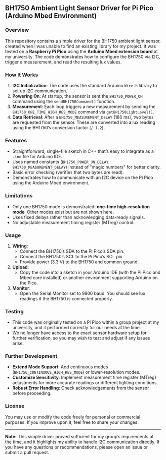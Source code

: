 ## BH1750 Ambient Light Sensor Driver for Pi Pico (Arduino Mbed Environment)

### Overview
This repository contains a simple driver for the BH1750 ambient light sensor, created when I was unable to find an existing library for my project. It was tested on a **Raspberry Pi Pico** using the **Arduino Mbed extension board** at my university. The code demonstrates how to configure the BH1750 via I2C, trigger a measurement, and read the resulting lux values.

### How It Works
1. **I2C Initialization**: The code uses the standard Arduino `Wire.h` library to set up I2C communication.  
2. **Powering On**: At startup, the sensor is sent the `BH1750_POWER_ON` command using the `sendBH1750Command()` function.  
3. **Measurement**: Each loop triggers a new measurement by sending the `BH1750_ONE_TIME_HIGH_RES_MODE` command via `getBH1750LightLevel()`.  
4. **Data Retrieval**: After a `BH1750_MEASUREMENT_DELAY` (180 ms), two bytes are requested from the sensor. These are converted into a lux reading using the BH1750’s conversion factor (`/ 1.2`).  

### Features
- Straightforward, single-file sketch in C++ that’s easy to integrate as a `.ino` file for Arduino IDE.  
- Uses named constants (`BH1750_POWER_ON_DELAY`, `BH1750_MEASUREMENT_DELAY`) instead of "magic numbers" for better clarity.  
- Basic error checking (verifies that two bytes are read).  
- Demonstrates how to communicate with an I2C device on the Pi Pico using the Arduino Mbed environment.  

### Limitations
- Only one BH1750 mode is demonstrated: **one-time high-resolution mode**. Other modes exist but are not shown here.  
- Uses fixed delays rather than acknowledging data-ready signals.  
- No adjustable measurement timing register (MTreg) control.  

### Usage
1. **Wiring**:  
   - Connect the BH1750’s SDA to the Pi Pico’s SDA pin.  
   - Connect the BH1750’s SCL to the Pi Pico’s SCL pin.  
   - Provide power (3.3 V) to the BH1750 and common ground.  
2. **Upload**:  
   - Copy the code into a sketch in your Arduino IDE (with the Pi Pico and Mbed core installed) or another environment supporting Arduino on the Pico.  
3. **Monitor**:  
   - Open the Serial Monitor set to 9600 baud. You should see lux readings if the BH1750 is connected properly.  

### Testing
- This code was originally tested on a Pi Pico within a group project at my university, and it performed correctly for our needs at the time.  
- We no longer have access to the exact sensor hardware setup for further verification, so you may wish to test and adjust if any issues arise.  

### Further Development
- **Extend Mode Support**: Add continuous modes (`BH1750_CONTINUOUS_HIGH_RES_MODE`) or lower-resolution modes.  
- **Customize Sensitivity**: Implement measurement time register (MTreg) adjustments for more accurate readings or different lighting conditions.  
- **Robust Error Handling**: Check acknowledgements from the sensor before proceeding.  

### License
You may use or modify the code freely for personal or commercial purposes. If you improve upon it, feel free to share your changes.

---

**Note:** This simple driver proved sufficient for my group’s requirements at the time, and it highlights my ability to handle I2C communication directly. If you have any questions or recommendations, please open an issue or submit a pull request.
